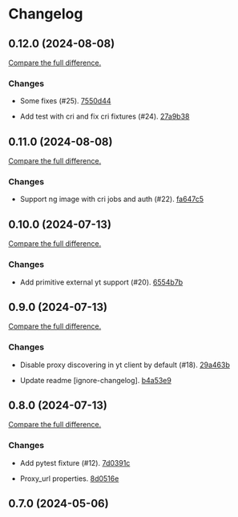 # Changelog

## 0.12.0 (2024-08-08)

[Compare the full difference.](https://github.com/dmi-feo/testcontainers-yt-local/compare/0.11.0...0.12.0)

### Changes

- Some fixes (#25). [7550d44](https://github.com/dmi-feo/testcontainers-yt-local/commit/7550d447a7ab09e0bca2d923577b303961f77506)
    
- Add test with cri and fix cri fixtures (#24). [27a9b38](https://github.com/dmi-feo/testcontainers-yt-local/commit/27a9b387c65d35ae5d99293d7e54d4b46b9ea896)
    

## 0.11.0 (2024-08-08)

[Compare the full difference.](https://github.com/dmi-feo/testcontainers-yt-local/compare/0.10.0...0.11.0)

### Changes

- Support ng image with cri jobs and auth (#22). [fa647c5](https://github.com/dmi-feo/testcontainers-yt-local/commit/fa647c50298ee24a224a805bfc668aa2e6ac7dd0)
    

## 0.10.0 (2024-07-13)

[Compare the full difference.](https://github.com/dmi-feo/testcontainers-yt-local/compare/0.9.0...0.10.0)

### Changes

- Add primitive external yt support (#20). [6554b7b](https://github.com/dmi-feo/testcontainers-yt-local/commit/6554b7b75f88095b9c38429fe1249dcf45f6040c)
    

## 0.9.0 (2024-07-13)

[Compare the full difference.](https://github.com/dmi-feo/testcontainers-yt-local/compare/0.8.0...0.9.0)

### Changes

- Disable proxy discovering in yt client by default (#18). [29a463b](https://github.com/dmi-feo/testcontainers-yt-local/commit/29a463ba8e9ccf97ffc8ef06b7a8965e58179a62)
    
- Update readme [ignore-changelog]. [b4a53e9](https://github.com/dmi-feo/testcontainers-yt-local/commit/b4a53e98a88e984206296c9e27b13a5a41515be7)
    

## 0.8.0 (2024-07-13)

[Compare the full difference.](https://github.com/dmi-feo/testcontainers-yt-local/compare/0.7.0...0.8.0)

### Changes

- Add pytest fixture (#12). [7d0391c](https://github.com/dmi-feo/testcontainers-yt-local/commit/7d0391c95217fa9f641b1a75f04e1af8f09ae739)
    
- Proxy_url properties. [8d0516e](https://github.com/dmi-feo/testcontainers-yt-local/commit/8d0516e3e72d06299a873d42bc6ad0b72439fd79)
    

## 0.7.0 (2024-05-06)
